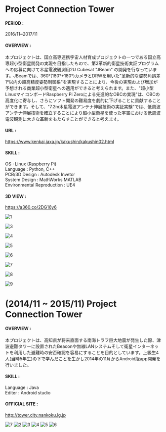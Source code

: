 # Project Connection Tower

#### PERIOD :
2016/11~2017/11

#### OVERVIEW :  
本プロジェクトは、国立高専連携宇宙人材育成プロジェクトの一つである国立高専超小型衛星開発の実現を目指したもので、第2革新的衛星技術実証プログラムへの応募に向けて木星電波観測用2U Cubesat "JBeam" の開発を行なっています。JBeamでは、360°(180°+180°)カメラとDRWを用いた"革新的な姿勢角誤差1°以内の超高精度姿勢制御系"を実現することにより、今後の実現および増加が予想される商業超小型衛星への適用ができると考えられます。また、"超小型LinuxマイコンボードRaspberry Pi Zeroによる先進的なOBCの実現"は、OBCの高度化に寄与し、さらにソフト開発の難易度を劇的に下げることに貢献することができます。そして、"7.2m木星電波アンテナ伸展技術の実証実験"では、低周波アンテナ伸展技術を確立することにより超小型衛星を使った宇宙における低周波電波観測に大きな革新をもたらすことができると考えます。

#### URL :
<https://www.kenkai.jaxa.jp/kakushin/kakushin02.html>   

#### SKILL :  
OS : Linux (Raspberry Pi)  
Language : Python, C++  
PCB/3D Design : Autodesk Invetor  
System Design : MathWorks MATLAB  
Environmental Reproduction : UE4

#### 3D VIEW :  
<https://a360.co/2DG16y6>  
  

![1](https://user-images.githubusercontent.com/41835586/100241629-3e6ee200-2f77-11eb-8b5c-ba30e5595f2f.jpg)

![3](https://user-images.githubusercontent.com/41835586/100241648-4464c300-2f77-11eb-9eb5-51ebbeb57368.jpg)

![4](https://user-images.githubusercontent.com/41835586/100241661-4890e080-2f77-11eb-87e5-10f1eed289f4.jpg)

![5](https://user-images.githubusercontent.com/41835586/100241670-4b8bd100-2f77-11eb-88fa-f2ea817bc291.jpg)

![6](https://user-images.githubusercontent.com/41835586/100241684-4fb7ee80-2f77-11eb-8422-3a8f5f4b5161.jpg)

![7](https://user-images.githubusercontent.com/41835586/100241697-52b2df00-2f77-11eb-94d6-db306b7fa0f5.jpg)

![8](https://user-images.githubusercontent.com/41835586/100241705-55153900-2f77-11eb-9d28-d710cd2ff78d.jpg)

![9](https://user-images.githubusercontent.com/41835586/100241713-57779300-2f77-11eb-82b5-53f92c9a91e9.jpg)

# (2014/11 ~ 2015/11) Project Connection Tower

#### OVERVIEW :
本プロジェクトは、高知県が将来直面する南海トラフ巨大地震が発生した際、津波避難タワーに設置されたBeaconや無線LANシステムそして衛星インターネットを利用した避難時の安否確認を容易にすることを目的としています。上級生4人(当時5年生)の下で学んだことを生かし2014年の11月からAndroid版app開発を行いました。  

#### SKILL :
Language : Java  
Editer : Android studio  

#### OFFICIAL SITE :
<http://tower.city.nankoku.lg.jp>  


![7](https://user-images.githubusercontent.com/41835586/100242035-af15fe80-2f77-11eb-9ae4-8569a23be692.jpg)
![2](https://user-images.githubusercontent.com/41835586/100242020-aa514a80-2f77-11eb-9854-aab4b9bd35b5.jpg)
![3](https://user-images.githubusercontent.com/41835586/100242026-acb3a480-2f77-11eb-80b3-a86fec5eeacd.jpg)
![4](https://user-images.githubusercontent.com/41835586/100242028-ade4d180-2f77-11eb-8bcd-84709d8b152d.jpg)
![5](https://user-images.githubusercontent.com/41835586/100242030-ae7d6800-2f77-11eb-8336-0e197a4b6d84.jpg)
![6](https://user-images.githubusercontent.com/41835586/100242031-af15fe80-2f77-11eb-8a8d-65e3dd7921bb.jpg)
